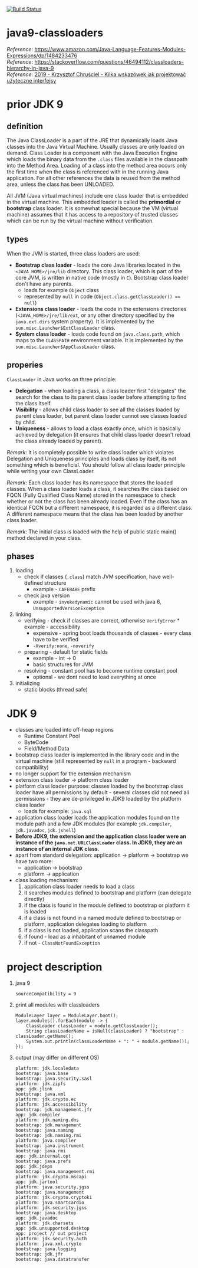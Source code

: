 [![Build Status](https://travis-ci.com/mtumilowicz/java9-classloaders.svg?branch=master)](https://travis-ci.com/mtumilowicz/java9-classloaders)

# java9-classloaders

_Reference_: https://www.amazon.com/Java-Language-Features-Modules-Expressions/dp/1484233476  
_Reference_: https://stackoverflow.com/questions/46494112/classloaders-hierarchy-in-java-9  
_Reference_: [2019 - Krzysztof Chruściel - Kilka wskazówek jak projektować użyteczne interfejsy](https://www.youtube.com/watch?v=-_dhEkdlsew)

# prior JDK 9
## definition
The Java ClassLoader is a part of the JRE that dynamically loads Java classes into the Java Virtual Machine. 
Usually classes are only loaded on demand. Class Loader is a component with the Java Execution Engine which 
loads the binary data from the `.class` files available in the classpath into the Method Area. Loading of a 
class into the method area occurs only the first time when the class is referenced with in the running Java 
application. For all other references the data is reused from the method area, unless the class has been UNLOADED.  

All JVM (Java virtual machines) include one class loader that is embedded in the virtual machine. This 
embedded loader is called the **primordial** or **bootstrap** class loader. It is somewhat special 
because the VM (virtual machine) assumes that it has access to a repository of trusted classes which can be 
run by the virtual machine without verification.

## types
When the JVM is started, three class loaders are used:
* **Bootstrap class loader** - loads the core Java libraries located in the `<JAVA_HOME>/jre/lib` directory. 
    This class loader, which is part of the core JVM, is written in native code (mostly in `C`). Bootstrap 
    class loader don't have any parents.
    * loads for example `Object` class
    * represented by `null` in code (`Object.class.getClassLoader() == null`)
* **Extensions class loader** - loads the code in the extensions directories (`<JAVA_HOME>/jre/lib/ext`, or 
    any other directory specified by the `java.ext.dirs` system property). 
    It is implemented by the `sun.misc.Launcher$ExtClassLoader` class.
* **System class loader** - loads code found on `java.class.path`, which maps to the `CLASSPATH` environment 
    variable. It is implemented by the `sun.misc.Launcher$AppClassLoader` class.

## properies
`ClassLoader` in Java works on three principle: 
* **Delegation** - when loading a class, a class loader first "delegates" the search for the class to its 
    parent class loader before attempting to find the class itself.
* **Visibility** - allows child class loader to see all the classes loaded by parent class loader, but parent 
    class loader cannot see classes loaded by child.
* **Uniqueness** - allows to load a class exactly once, which is basically achieved by delegation 
    (it ensures that child class loader doesn't reload the class already loaded by parent).

_Remark_: It is completely possible to write class loader which violates Delegation and Uniqueness principles 
    and loads class by itself, its not something which is beneficial. You should follow all class loader 
    principle while writing your own ClassLoader.

_Remark_: Each class loader has its namespace that stores the loaded classes. When a class loader 
loads a class, it searches the class based on FQCN (Fully Qualified Class Name) stored in the namespace to 
check whether or not the class has been already loaded. Even if the class has an identical FQCN but a 
different namespace, it is regarded as a different class. A different namespace means that the class has 
been loaded by another class loader.

_Remark_: The initial class is loaded with the help of public static main() method declared in your class.

## phases
1. loading
    * check if classes (`.class`) match JVM specification, have well-defined structure
        * example - `CAFEBABE` prefix
    * check java version
        * example - `invokedynamic` cannot be used with java 6, `UnsupportedVersionException` 
1. linking
    * verifying - check if classes are correct, otherwise `VerifyError`
            * example - accessibility
        * expensive - spring boot loads thousands of classes - every class have to be verified
        * `-Xverify:none`, `-noverify`
    * preparing - default for static fields
        * example - int -> 0
        * basic structures for JVM
    * resolving - constant pool has to become runtime constant pool
        * optional - we dont need to load everything at once
1. initializing
    * static blocks (thread safe)

# JDK 9
* classes are loaded into off-heap regions
    * Runtime Constant Pool
    * ByteCode
    * Field/Method Data
* bootstrap class loader is implemented in the library code and in the virtual machine 
(still represented by `null` in a program - backward compatibility)
* no longer support for the extension mechanism
* extension class loader -> platform class loader
* platform class loader purpose: classes loaded by the bootstrap class loader have all permissions 
by default - several classes did not need all permissions - they are de-privileged in JDK9 loaded by the
 platform class loader
    * loads for example: `java.sql`
* application class loader loads the application modules found on the module path and a few JDK
  modules (for example `jdk.compiler`, `jdk.javadoc`, `jdk.jshell`)
* **Before JDK9, the extension and the application class loader were an instance of the
  `java.net.URLClassLoader` class. In JDK9, they are an instance of an internal JDK class**.
* apart from standard delegation: application -> platform -> bootstrap we have two more:
    * application -> bootstrap
    * platform -> application
* class loading mechanism:
    1. application class loader needs to load a class
    1. it searches modules defined to bootstrap and platform (can delegate directly)
    1. if the class is found in the module defined to bootstrap or platform it is loaded
    1. if a class is not found in a named module defined to bootstrap or platform,
        application delegates loading to platform
    1. if a class is not loaded, application scans the classpath
    1. if found - load as a inhabitant of unnamed module
    1. if not - `ClassNotFoundException`

# project description
1. java 9
    ```
    sourceCompatibility = 9
    ```
1. print all modules with classloaders
    ```
    ModuleLayer layer = ModuleLayer.boot();
    layer.modules().forEach(module -> {
        ClassLoader classLoader = module.getClassLoader();
        String classLoaderName = isNull(classLoader) ? "bootstrap" : classLoader.getName();
        System.out.println(classLoaderName + ": " + module.getName());
    });
    ```
1. output (may differ on different OS)
    ```
    platform: jdk.localedata
    bootstrap: java.base
    bootstrap: java.security.sasl
    platform: jdk.zipfs
    app: jdk.jlink
    bootstrap: java.xml
    platform: jdk.crypto.ec
    platform: jdk.accessibility
    bootstrap: jdk.management.jfr
    app: jdk.compiler
    platform: jdk.naming.dns
    bootstrap: jdk.management
    bootstrap: java.naming
    bootstrap: jdk.naming.rmi
    platform: java.compiler
    bootstrap: java.instrument
    bootstrap: java.rmi
    app: jdk.internal.opt
    bootstrap: java.prefs
    app: jdk.jdeps
    bootstrap: java.management.rmi
    platform: jdk.crypto.mscapi
    app: jdk.jartool
    platform: java.security.jgss
    bootstrap: java.management
    platform: jdk.crypto.cryptoki
    platform: java.smartcardio
    platform: jdk.security.jgss
    bootstrap: java.desktop
    app: jdk.javadoc
    platform: jdk.charsets
    app: jdk.unsupported.desktop
    app: project // out project
    platform: jdk.security.auth
    platform: java.xml.crypto
    bootstrap: java.logging
    bootstrap: jdk.jfr
    bootstrap: java.datatransfer
    ```
